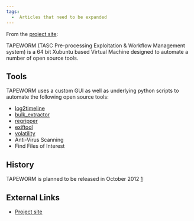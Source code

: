 ```yaml
---
tags:
  -  Articles that need to be expanded
---
```

From the [project site](http://feedthetapeworm.com/):

TAPEWORM (TASC Pre-processing Exploitation & Workflow Management system)
is a 64 bit Xubuntu based Virtual Machine designed to automate a number
of open source tools.

## Tools

TAPEWORM uses a custom GUI as well as underlying python scripts to
automate the following open source tools:

- [log2timeline](log2timeline.md)
- [bulk_extractor](bulk_extractor.md)
- [regripper](regripper.md)
- [exiftool](exiftool.md)
- [volatility](volatility_framework.md)
- Anti-Virus Scanning
- Find Files of Interest

## History

TAPEWORM is planned to be released in October 2012
[1](http://tech.groups.yahoo.com/group/win4n6/message/7406)

## External Links

- [Project site](http://feedthetapeworm.com/)
